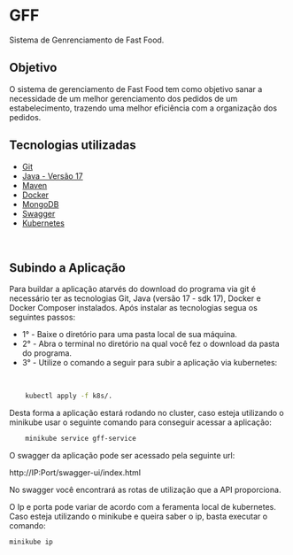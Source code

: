 # **GFF**

Sistema de Genrenciamento de Fast Food.


## **Objetivo**
O sistema de gerenciamento de Fast Food tem como objetivo sanar a necessidade de um melhor gerenciamento dos pedidos de um estabelecimento, trazendo uma melhor eficiência com a organização dos pedidos.


## **Tecnologias utilizadas**
- [Git](https://git-scm.com/downloads)
- [Java - Versão 17](https://www.oracle.com/java/)
- [Maven](https://maven.apache.org/)
- [Docker](https://docs.docker.com/)
- [MongoDB](https://www.mongodb.com/)
- [Swagger](https://swagger.io/docs/specification/about/)
- [Kubernetes](https://kubernetes.io/docs/tasks/tools/#kubectl)

<br>

## **Subindo a Aplicação**

Para buildar a aplicação atarvés do download do programa via git é necessário ter as tecnologias Git, Java (versão 17 - sdk 17), Docker e Docker Composer instalados.
Após instalar as tecnologias segua os seguintes passos:
<br>
- 1° - Baixe o diretório para uma pasta local de sua máquina.
- 2° - Abra o terminal no diretório na qual você fez o download da pasta do programa.
- 3° - Utilize o comando a seguir para subir a aplicação via kubernetes:
<br>

```bash
    kubectl apply -f k8s/.
```
Desta forma a aplicação estará rodando no cluster, caso esteja utilizando o minikube usar o seguinte comando para conseguir acessar a aplicação:

```bash
    minikube service gff-service
```

O swagger da aplicação pode ser acessado pela seguinte url: 

http://IP:Port/swagger-ui/index.html

No swagger você encontrará as rotas de utilização que a API proporciona.

O Ip e porta pode variar de acordo com a feramenta local de kubernetes.
Caso esteja utilizando o minikube e queira saber o ip, basta executar o comando:

```bash
minikube ip
```

